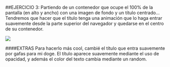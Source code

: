 ##EJERCICIO 3:
Partiendo de un contenedor que ocupe el 100% de la pantalla (en alto y ancho) con una imagen de fondo y un título centrado... Tendremos que hacer que el título tenga una animación que lo haga entrar suavemente desde la parte superior del navegador y quedarse en el centro de su contenedor.

![](https://adalab.gitbooks.io/curso-programacion-front-end-2018/content/sprint_3/assets/images/3-3/title-animation.png)

####EXTRAS
Para hacerlo más cool, cambié el título que entra suavemente por gafas para mi doge. El título aparece suavemente mediante el uso de opacidad, y además el color del texto cambia mediante un random.
